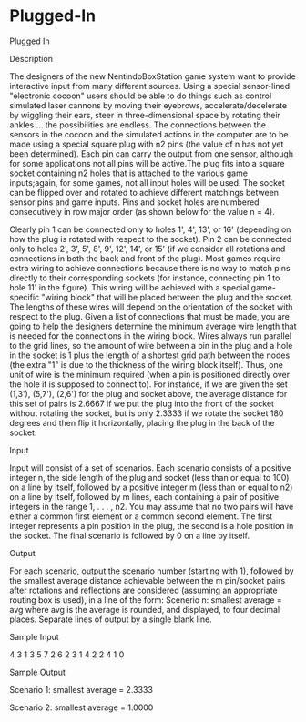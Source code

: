 # Plugged-In

Plugged In

Description

The designers of the new NentindoBoxStation game system want to provide interactive input from many different sources. Using a special sensor-lined "electronic cocoon" users should be able to do things such as control simulated laser cannons by moving their eyebrows, accelerate/decelerate by wiggling their ears, steer in three-dimensional space by rotating their ankles ... the possibilities are endless.
The connections between the sensors in the cocoon and the simulated actions in the computer are to be made using a special square plug with n2 pins (the value of n has not yet been determined). Each pin can carry the output from one sensor, although for some applications not all pins will be active.The plug fits into a square socket containing n2 holes that is attached to the various game inputs;again, for some games, not all input holes will be used. The socket can be flipped over and rotated to achieve different matchings between sensor pins and game inputs. Pins and socket holes are numbered consecutively in row major order (as shown below for the value n = 4).

Clearly pin 1 can be connected only to holes 1', 4', 13', or 16' (depending on how the plug is rotated with respect to the socket). Pin 2 can be connected only to holes 2', 3', 5', 8', 9', 12', 14', or 15' (if we consider all rotations and connections in both the back and front of the plug).
Most games require extra wiring to achieve connections because there is no way to match pins directly to their corresponding sockets (for instance, connecting pin 1 to hole 11' in the figure). This wiring will be achieved with a special game-specific "wiring block" that will be placed between the plug and the socket. The lengths of these wires will depend on the orientation of the socket with respect to the plug. Given a list of connections that must be made, you are going to help the designers determine the minimum average wire length that is needed for the connections in the wiring block. Wires always run parallel to the grid lines, so the amount of wire between a pin in the plug and a hole in the socket is 1 plus the length of a shortest grid path between the nodes (the extra "1" is due to the thickness of the wiring block itself). Thus, one unit of wire is the minimum required (when a pin is positioned directly over the hole it is supposed to connect to).
For instance, if we are given the set (1,3'), (5,7'), (2,6') for the plug and socket above, the average distance for this set of pairs is 2.6667 if we put the plug into the front of the socket without rotating the socket, but is only 2.3333 if we rotate the socket 180 degrees and then flip it horizontally, placing the plug in the back of the socket.

Input

Input will consist of a set of scenarios. Each scenario consists of a positive integer n, the side length of the plug and socket (less than or equal to 100) on a line by itself, followed by a positive integer m (less than or equal to n2) on a line by itself, followed by m lines, each containing a pair of positive integers in the range 1, . . . , n2. You may assume that no two pairs will have either a common first element or a common second element. The first integer represents a pin position in the plug, the second is a hole position in the socket. The final scenario is followed by 0 on a line by itself.

Output

For each scenario, output the scenario number (starting with 1), followed by the smallest average distance achievable between the m pin/socket pairs after rotations and reflections are considered (assuming an appropriate routing box is used), in a line of the form:
Scenerio n: smallest average = avg
where avg is the average is rounded, and displayed, to four decimal places. Separate lines of output by a single blank line.

Sample Input

4
3
1 3
5 7
2 6
2
3
1 4
2 2
4 1
0

Sample Output

Scenario 1: smallest average = 2.3333

Scenario 2: smallest average = 1.0000
